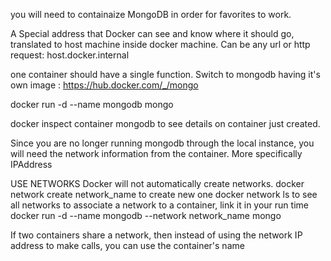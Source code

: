 you will need to containaize MongoDB in order for favorites to work. 

A Special address that Docker can see and know where it should go, translated to host machine inside docker machine. 
Can be any url or http request: host.docker.internal 

one container should have a single function. Switch to mongodb having it's own image : https://hub.docker.com/_/mongo 

docker run -d --name mongodb mongo 

 docker inspect container mongodb to see details on container just created.

 Since you are no longer running mongodb through the local instance, you will need the network information from the container. More specifically  IPAddress 

USE NETWORKS 
Docker will not automatically create networks. 
docker network create network_name  to create new one 
docker network ls to see all networks 
to associate a network to a container, link it in your run time
docker run -d --name mongodb --network network_name mongo

If two containers share a network, then instead of using the network IP address to make calls, you can use the container's name 